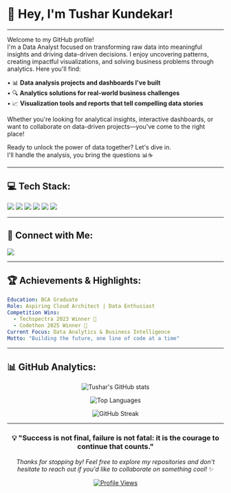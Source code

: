 # 👋 Hey, I'm Tushar Kundekar!

---

Welcome to my GitHub profile!  
I'm a Data Analyst focused on transforming raw data into meaningful insights and driving data-driven decisions. I enjoy uncovering patterns, creating impactful visualizations, and solving business problems through analytics. Here you'll find:

• 📊 **Data analysis projects and dashboards I've built**  
• 🔍 **Analytics solutions for real-world business challenges**  
• 📈 **Visualization tools and reports that tell compelling data stories**

Whether you're looking for analytical insights, interactive dashboards, or want to collaborate on data-driven projects—you've come to the right place!

Ready to unlock the power of data together? Let's dive in.  
I'll handle the analysis, you bring the questions 📊☕

---

## 💻 Tech Stack:

<div align="left">

<img src="https://img.shields.io/badge/PYTHON-3776AB?style=flat-square&logo=python&logoColor=white&labelColor=3776AB" />
<img src="https://img.shields.io/badge/HTML5-E34F26?style=flat-square&logo=html5&logoColor=white&labelColor=E34F26" />
<img src="https://img.shields.io/badge/CSS3-1572B6?style=flat-square&logo=css3&logoColor=white&labelColor=1572B6" />
<img src="https://img.shields.io/badge/JAVA-ED8B00?style=flat-square&logo=java&logoColor=white&labelColor=ED8B00" />
<img src="https://img.shields.io/badge/MICROSOFT%20EXCEL-217346?style=flat-square&logo=microsoft-excel&logoColor=white&labelColor=217346" />
<img src="https://img.shields.io/badge/POWERBI-F2C811?style=flat-square&logo=power-bi&logoColor=black&labelColor=F2C811" />

</div>

---

## 🔗 Connect with Me:

<div align="left">
  
<a href="https://linkedin.com/in/tusharkundekar">
  <img src="https://img.shields.io/badge/LINKEDIN-0077B5?style=flat-square&logo=linkedin&logoColor=white&labelColor=0077B5" />
</a>

</div>

---

## 🏆 Achievements & Highlights:

```yaml
Education: BCA Graduate
Role: Aspiring Cloud Architect | Data Enthusiast
Competition Wins: 
  - Techspectra 2023 Winner 🥇
  - Codethon 2025 Winner 🥇
Current Focus: Data Analytics & Business Intelligence
Motto: "Building the future, one line of code at a time"
```

---

## 📊 GitHub Analytics:

<div align="center">
  
![Tushar's GitHub stats](https://github-readme-stats.vercel.app/api?username=TusharKundekar&show_icons=true&theme=tokyonight&hide_border=true&bg_color=0D1117)

![Top Languages](https://github-readme-stats.vercel.app/api/top-langs/?username=TusharKundekar&layout=compact&theme=tokyonight&hide_border=true&bg_color=0D1117)

![GitHub Streak](https://github-readme-streak-stats.herokuapp.com/?user=TusharKundekar&theme=tokyonight&hide_border=true&background=0D1117)

</div>

---

<div align="center">
  
### 💡 "Success is not final, failure is not fatal: it is the courage to continue that counts."

*Thanks for stopping by! Feel free to explore my repositories and don't hesitate to reach out if you'd like to collaborate on something cool!* ✨

[![Profile Views](https://komarev.com/ghpvc/?username=TusharKundekar&color=blueviolet&style=flat-square)](https://github.com/TusharKundekar)

</div>
